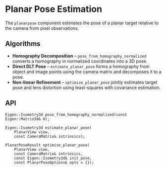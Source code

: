 # Planar Pose Estimation

The `planarpose` component estimates the pose of a planar target relative to the
camera from pixel observations.

## Algorithms

* **Homography Decomposition** – `pose_from_homography_normalized` converts a
  homography in normalized coordinates into a 3D pose.
* **Direct DLT Pose** – `estimate_planar_pose` forms a homography from
  object and image points using the camera matrix and decomposes it to a pose.
* **Non-linear Refinement** – `optimize_planar_pose` jointly estimates target
  pose and lens distortion using least-squares with covariance estimation.

## API

```
Eigen::Isometry3d pose_from_homography_normalized(const Eigen::Matrix3d& H);

Eigen::Isometry3d estimate_planar_pose(
    PlanarView view,
    const CameraMatrix& intrinsics);

PlanarPoseResult optimize_planar_pose(
    PlanarView view,
    const CameraMatrix& intrinsics,
    const Eigen::Isometry3d& init_pose,
    const PlanarPoseOptions& opts = {});
```
